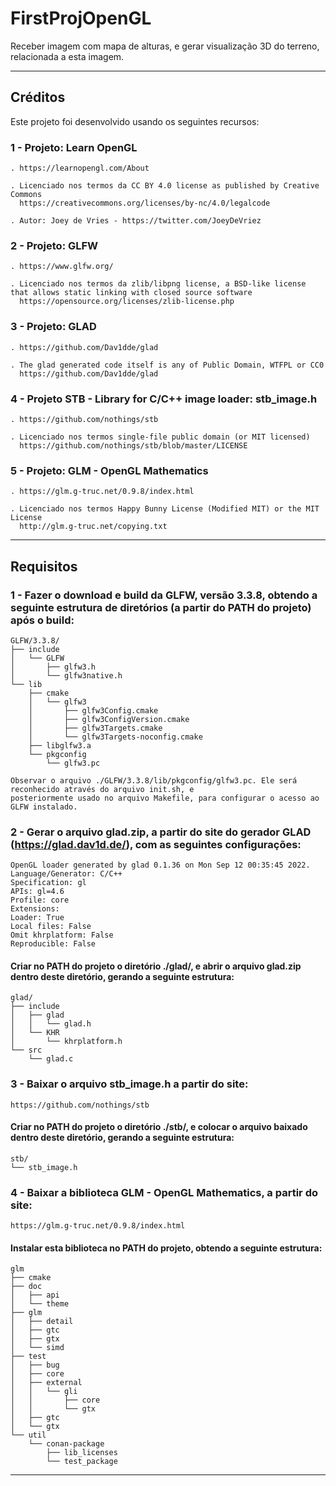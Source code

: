 # FirstProjOpenGL
Receber imagem com mapa de alturas, e gerar visualização 3D do terreno, relacionada a esta imagem.

--------------------------------------------------------------------------

## Créditos
Este projeto foi desenvolvido usando os seguintes recursos:

### 1 - Projeto: Learn OpenGL

    . https://learnopengl.com/About
    
    . Licenciado nos termos da CC BY 4.0 license as published by Creative Commons
      https://creativecommons.org/licenses/by-nc/4.0/legalcode
    
    . Autor: Joey de Vries - https://twitter.com/JoeyDeVriez
    
### 2 - Projeto: GLFW

    . https://www.glfw.org/
    
    . Licenciado nos termos da zlib/libpng license, a BSD-like license that allows static linking with closed source software
      https://opensource.org/licenses/zlib-license.php

### 3 - Projeto: GLAD

    . https://github.com/Dav1dde/glad
    
    . The glad generated code itself is any of Public Domain, WTFPL or CC0
      https://github.com/Dav1dde/glad

### 4 - Projeto STB - Library for C/C++ image loader: stb_image.h
    . https://github.com/nothings/stb
    
    . Licenciado nos termos single-file public domain (or MIT licensed)
      https://github.com/nothings/stb/blob/master/LICENSE

### 5 - Projeto: GLM - OpenGL Mathematics 

    . https://glm.g-truc.net/0.9.8/index.html
    
    . Licenciado nos termos Happy Bunny License (Modified MIT) or the MIT License
      http://glm.g-truc.net/copying.txt
    
--------------------------------------------------------------------------

## Requisitos

### 1 - Fazer o download e build da GLFW, versão 3.3.8, obtendo a seguinte estrutura de diretórios (a partir do PATH do projeto) após o build:

    GLFW/3.3.8/
    ├── include
    │   └── GLFW
    │       ├── glfw3.h
    │       └── glfw3native.h
    └── lib
        ├── cmake
        │   └── glfw3
        │       ├── glfw3Config.cmake
        │       ├── glfw3ConfigVersion.cmake
        │       ├── glfw3Targets.cmake
        │       └── glfw3Targets-noconfig.cmake
        ├── libglfw3.a
        └── pkgconfig
            └── glfw3.pc
            
    Observar o arquivo ./GLFW/3.3.8/lib/pkgconfig/glfw3.pc. Ele será reconhecido através do arquivo init.sh, e 
    posteriormente usado no arquivo Makefile, para configurar o acesso ao GLFW instalado.
    
### 2 - Gerar o arquivo glad.zip, a partir do site do gerador GLAD (https://glad.dav1d.de/), com as seguintes configurações:

    OpenGL loader generated by glad 0.1.36 on Mon Sep 12 00:35:45 2022.
    Language/Generator: C/C++
    Specification: gl
    APIs: gl=4.6
    Profile: core
    Extensions:
    Loader: True
    Local files: False
    Omit khrplatform: False
    Reproducible: False
    
#### Criar no PATH do projeto o diretório ./glad/, e abrir o arquivo glad.zip dentro deste diretório, gerando a seguinte estrutura:

    glad/
    ├── include
    │   ├── glad
    │   │   └── glad.h
    │   └── KHR
    │       └── khrplatform.h
    └── src
        └── glad.c

### 3 - Baixar o arquivo stb_image.h a partir do site:
    https://github.com/nothings/stb 

#### Criar no PATH do projeto o diretório ./stb/, e colocar o arquivo baixado dentro deste diretório, gerando a seguinte estrutura:

    stb/
    └── stb_image.h
    
### 4 - Baixar a biblioteca GLM - OpenGL Mathematics, a partir do site:
    https://glm.g-truc.net/0.9.8/index.html
    
#### Instalar esta biblioteca no PATH do projeto, obtendo a seguinte estrutura:

    glm
    ├── cmake
    ├── doc
    │   ├── api
    │   └── theme
    ├── glm
    │   ├── detail
    │   ├── gtc
    │   ├── gtx
    │   └── simd
    ├── test
    │   ├── bug
    │   ├── core
    │   ├── external
    │   │   └── gli
    │   │       ├── core
    │   │       └── gtx
    │   ├── gtc
    │   └── gtx
    └── util
        └── conan-package
            ├── lib_licenses
            └── test_package


    
    


--------------------------------------------------------------------------
